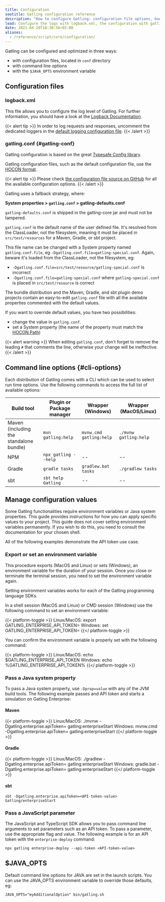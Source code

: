 ```yaml
---
title: Configuration
seotitle: Gatling configuration reference
description: "How to configure Gatling: configuration file options, bundle command line options, logging."
lead: Configure the logs with logback.xml, the configuration with gatling.conf, and the zip bundle command options
date: 2021-04-20T18:30:56+02:00
aliases:
  - /reference/script/core/configuration/
---
```


Gatling can be configured and optimized in three ways:

* with configuration files, located in `conf` directory
* with command line options
* with the `$JAVA_OPTS` environment variable

## Configuration files

### logback.xml

This file allows you to configure the log level of Gatling.
For further information, you should have a look at the [Logback Documentation](http://logback.qos.ch/manual/index.html).

{{< alert tip >}}
In order to log requests and responses, uncomment the dedicated loggers in the [default logging configuration file](https://github.com/gatling/gatling/blob/main/gatling-core/src/main/resources/logback.dummy).
{{< /alert >}}

### gatling.conf {#gatling-conf}

Gatling configuration is based on the great [Typesafe Config library](https://github.com/lightbend/config).

Gatling configuration files, such as the default configuration file, use the [HOCON format](https://github.com/lightbend/config/blob/master/HOCON.md).

{{< alert tip >}}
Please check [the configuration file source on GitHub](https://github.com/gatling/gatling/blob/main/gatling-core/src/main/resources/gatling-defaults.conf) for all the available configuration options.
{{< /alert >}}

Gatling uses a fallback strategy, where:

**System properties > `gatling.conf` > gatling-defaults.conf**

`gatling-defaults.conf` is shipped in the gatling-core jar and must not be tampered.

`gatling.conf` is the default name of the user defined file. It's resolved from the ClassLoader, not the filesystem, meaning it must be placed in `src/test/resources` for a Maven, Gradle, or sbt project.

This file name can be changed with a System property named `gatling.conf.file`, eg `-Dgatling.conf.file=gatling-special.conf`. Again, beware it's loaded from the ClassLoader, not the filesystem, eg:

* `-Dgatling.conf.file=src/test/resource/gatling-special.conf` is incorrect
* `-Dgatling.conf.file=gatling-special.conf` where `gatling-special.conf` is placed in `src/test/resource` is correct

The bundle distribution and the Maven, Gradle, and sbt plugin demo projects contain an easy-to-edit `gatling.conf` file with all the available properties commented with the default values.

If you want to override default values, you have two possibilities:

* change the value in `gatling.conf`.
* set a System property (the name of the property must match the [HOCON Path](https://github.com/typesafehub/config/blob/master/HOCON.md#paths-as-keys))

{{< alert warning >}}
When editing `gatling.conf`, don't forget to remove the leading `#` that comments the line, otherwise your change will be ineffective.
{{< /alert >}}

## Command line options {#cli-options}

Each distribution of Gatling comes with a CLI which can be used to select run time options. Use the following commands to access the full list of available options:

| Build tool                                   | Plugin or Package manager      | Wrapper (Windows)          | Wrapper (MacOS/Linux)    |
|----------------------------------------------|-----------------------|----------------------------|--------------------------|
| Maven </br>(including the standalone bundle) | `mvn gatling:help`    | `mvnw.cmd gatling:help`    | `./mvnw gatling:help`    |
| NPM                                          | `npx gatling --help`  |             --             |            --            |
| Gradle                                       | `gradle tasks` | `gradlew.bat tasks` | `./gradlew tasks` |
| sbt                                          | `sbt help Gatling`      |             --             |            --            |

## Manage configuration values

Some Gatling functionalities require environment variables or Java system properties. This guide provides instructions for how you can apply specific values to your project. This guide does not cover setting environment variables permanently. If you wish to do this, you need to consult the documentation for your chosen shell. 

All of the following examples demonstrate the API token use case.

### Export or set an environment variable 

This procedure exports (MacOS and Linux) or sets (Windows), an environment variable for the duration of your session. Once you close or terminate the terminal session, you need to set the environment variable again. 

Setting environment variables works for each of the Gatling programming language SDKs. 

In a shell session (MacOS and Linux) or CMD session (Windows) use the following command to set an environment variable:

{{< platform-toggle >}}
Linux/MacOS: export GATLING_ENTERPRISE_API_TOKEN=<API-token-value>
Windows: set GATLING_ENTERPRISE_API_TOKEN=<API-token-value>
{{</ platform-toggle >}}

You can confirm the environment variable is properly set with the following command: 

{{< platform-toggle >}}
Linux/MacOS: echo $GATLING_ENTERPRISE_API_TOKEN
Windows: echo %GATLING_ENTERPRISE_API_TOKEN%
{{</ platform-toggle >}}

### Pass a Java system property

To pass a Java system property, use `-Dprop=value` with any of the JVM build tools. The following example passes and API token and starts a simulation on Gatling Enterprise:

#### Maven

{{< platform-toggle >}}
Linux/MacOS: ./mvnw -Dgatling.enterprise.apiToken=<API-token-value> gatling:enterpriseStart
Windows: mvnw.cmd -Dgatling.enterprise.apiToken=<API-token-value> gatling:enterpriseStart
{{</ platform-toggle >}}

#### Gradle

{{< platform-toggle >}}
Linux/MacOS: ./gradlew -Dgatling.enterprise.apiToken=<API-token-value> gatling:enterpriseStart
Windows: gradle.bat -Dgatling.enterprise.apiToken=<API-token-value> gatling:enterpriseStart
{{</ platform-toggle >}}

#### sbt

```
sbt -Dgatling.enterprise.apiToken=<API-token-value> Gatling/enterpriseStart
```

### Pass a JavaScript parameter 

The JavaScript and TypeScript SDK allows you to pass command line arguments to set parameters such as an API token. To pass a parameter, use the appropriate flag and value. The following example is for an API token with the `enterprise-deploy` command:

``` console
npx gatling enterprise-deploy --api-token <API-token-value>
```

## $JAVA_OPTS

Default command line options for JAVA are set in the launch scripts.
You can use the JAVA_OPTS environment variable to override those defaults, eg:

```console
JAVA_OPTS="myAdditionalOption" bin/gatling.sh
```
